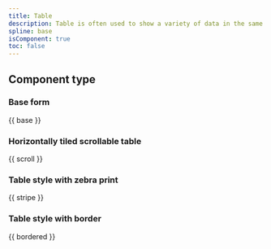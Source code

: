 ```yaml
---
title: Table
description: Table is often used to show a variety of data in the same structure, easy to organize, compare and analyze, and can search, filter, sort and other operations on the data. Generally, it includes three parts: table header, data row and table tail.
spline: base
isComponent: true
toc: false
---
```


## Component type

### Base form
{{ base }}

### Horizontally tiled scrollable table
{{ scroll }}

### Table style with zebra print
{{ stripe }}

### Table style with border
{{ bordered }}